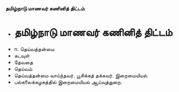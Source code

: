 **தமிழ்நாடு மாணவர் கணினித் திட்டம்**
- # தமிழ்நாடு மாணவர் கணினித் திட்டம்
- n. தெய்வத்தன்மை
- கடவுள்
- தேவதை
- தெய்வம்
- தெய்வத்தன்மை வாய்ந்தவர். பூசிக்கத் தக்கவர். இறைமையியல்
- பல்கலைக்கழகத்தில் இறைமையியல் ஆய்வுத்துறை.

